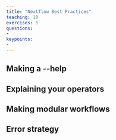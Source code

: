 ```yaml
---
title: "Nextflow Best Practices"
teaching: 10
exercises: 5
questions:
-
keypoints:
-
---
```

## Making a --help

## Explaining your operators

## Making modular workflows

## Error strategy
